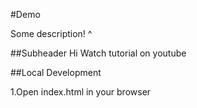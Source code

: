 #Demo

Some description!
^

##Subheader
Hi
Watch tutorial on youtube

##Local Development


1.Open index.html in your browser
